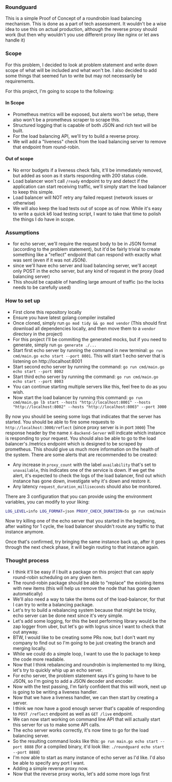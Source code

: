 ### Roundguard
This is a simple Proof of Concept of a roundrobin load balancing mechanism. This is done as a part of tech assessment. It wouldn't be a wise idea to use this on actual production, although the reverse proxy should work (but then why wouldn't you use different proxy like nginx or let aws handle it)

### Scope
For this problem, I decided to look at problem statement and write down scope of what will be included and what won't be. I also decided to add some things that seemed fun to write but may not necessarily be requirements.

For this project, I'm going to scope to the following:

#### In Scope
- Prometheus metrics will be exposed, but alerts won't be setup, there also won't be a prometheus scraper to scrape this.
- Structured logging that is capable of both JSON and rich text will be built.
- For the load balancing API, we'll try to build a reverse proxy.
- We will add a "liveness" check from the load balancing server to remove that endpoint from round-robin.

#### Out of scope
- No error budgets if a liveness check fails, it'll be immediately removed, but added as soon as it starts responding with 200 status code.
- Load balancer won't call `/ready` endpoint to try and detect if the application can start receiving traffic, we'll simply start the load balancer to keep this simple.
- Load balancer will NOT retry any failed request (network issues or otherwise)
- We will also keep the load tests out of scope as of now. While it's easy to write a quick k6 load testing script, I want to take that time to polish the things I do have in scope.

### Assumptions
- for echo server, we'll require the request body to be in JSON format (according to the problem statement), but it'd be fairly trivial to create something like a "reflect" endpoint that can respond with exactly what was sent (even if it was not JSON).
- since we'll have echo server and load balancing server, we'll accept only POST in the echo server, but any kind of request in the proxy (load balancing server)
- This should be capable of handling large amount of traffic (so the locks needs to be carefully used)


### How to set up
- First clone this repository locally
- Ensure you have latest golang compiler installed
- Once cloned, simply run `go mod tidy && go mod vendor` (This should first download all dependencies locally, and then move them to a `vendor` directory in the project)
- For this project I'll be commiting the generated mocks, but if you need to generate, simply run `go generate ./...`
- Start first echo server by running the command in new terminal: `go run cmd/main.go echo start --port 8001`. This will start 1 echo server that is listening on http://localhost:8001
- Start second echo server by running the command: `go run cmd/main.go echo start --port 8002`
- Start third echo server by running the command: `go run cmd/main.go echo start --port 8003`
- You can continue starting multiple servers like this, feel free to do as you wish.
- Now start the load balancer by running this command: `go run cmd/main.go lb start --hosts "http://localhost:8001" --hosts "http://localhost:8002" --hosts "http://localhost:8003" --port 3000 `

By now you should be seeing some logs that indicates that the server has started.
You should be able to fire some requests to `http://localhost:3000/reflect` (since proxy server is in port `3000`)
The response header by the name `X-Backend-Server` will indicate which instance is responding to your request.
You should also be able to go to the load balancer's /metrics endpoint which is designed to be scraped by prometheus. This should give us much more information on the health of the system.
There are some alerts that are recommended to be created:
- Any increase in `proxy_count` with the label `availability` that's set to `unavailable`, this indicates one of the service is down. If we get the alert, it's expected to check the logs of the load balancer, find out which instance has gone down, investigate why it's down and restore it.
- Any latency `request_duration_milliseconds` should also be monitored.

There are 3 configuration that you can provide using the environment variables, you can modify to your liking:
```bash
LOG_LEVEL=info LOG_FORMAT=json PROXY_CHECK_DURATION=5s go run cmd/main.go lb start --hosts "http://localhost:8001" --hosts "http://localhost:8002" --hosts "http://localhost:8003" --port 3000 
```

Now try killing one of the echo server that you started in the beginning, after waiting for 1 cycle, the load balancer shouldn't route any traffic to that instance anymore.

Once that's confirmed, try bringing the same instance back up, after it goes through the next check phase, it will begin routing to that instance again.

### Thought process
- I think it'll be easy if I built a package on this project that can apply round-robin scheduling on any given item.
- The round-robin package should be able to "replace" the existing items with new items (this will help us remove the node that has gone down automatically)
- We'll also need a way to take the items out of the load-balancer, for that I can try to write a balancing package.
- Let's try to build a rebalancing system because that might be tricky, echo server can be done next since it's very simple.
- Let's add some logging, for this the best performing library would be the zap logger from uber, but let's go with logrus since I want to check that out anyway.
- BTW, I would like to be creating some PRs now, but I don't want my company to find out so I'm going to be just creating the branch and merging locally.
- While we could do a simple loop, I want to use the lo package to keep the code more readable.
- Now that I think rebalancing and roundrobin is implemented to my liking, let's try to quickly whip up an echo server.
- For echo server, the problem statement says it's going to have to be JSON, so I'm going to add a JSON decoder and encoder.
- Now with the test passing, I'm fairly confident that this will work, next up is going to be writing a liveness handler.
- Now that we have a liveness handler, we can then start by creating a server.
- I think we now have a good enough server that's capable of responding to `POST /reflect` endpoint as well as `GET /live` endpoint.
- We can now start working on command line API that will actually start this server for us to make some API calls.
- The echo server works correctly, it's now time to go for the load balancing server.
- So the resulting command looks like this: `go run main.go echo start --port 8888` (for a compiled binary, it'd look like: `./roundguard echo start --port 8888`)
- I'm now able to start as many instance of echo server as I'd like. I'd also be able to specify any port I want.
- Adding a simple reverse proxy now.
- Now that the reverse proxy works, let's add some more logs first
